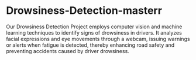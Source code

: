 # Drowsiness-Detection-masterr
Our Drowsiness Detection Project employs computer vision and machine learning techniques to identify signs of drowsiness in drivers. It analyzes facial expressions and eye movements through a webcam, issuing warnings or alerts when fatigue is detected, thereby enhancing road safety and preventing accidents caused by driver drowsiness.
